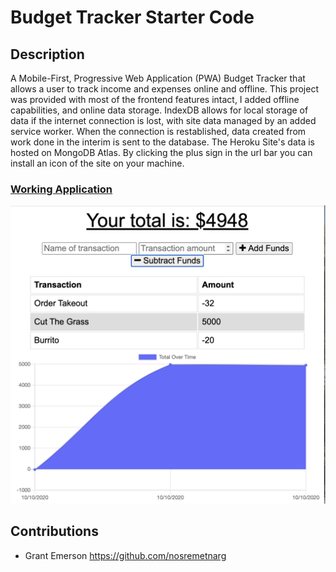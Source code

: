 # Budget Tracker Starter Code

## Description
A Mobile-First, Progressive Web Application (PWA) Budget Tracker that allows a user to track income and expenses online and offline. This project was provided with most of the frontend features intact, I added offline capabilities, and online data storage. IndexDB allows for local storage of data if the internet connection is lost, with site data managed by an added service worker. When the connection is restablished, data created from work done in the interim is sent to the database. The Heroku Site's data is hosted on MongoDB Atlas. By clicking the plus sign in the url bar you can install an icon of the site on your machine.



### [Working Application](https://tranquil-peak-77321.herokuapp.com/)

![](image/Screen%20Shot%202020-10-10%20at%201.23.11%20PM.png)


## Contributions
* Grant Emerson https://github.com/nosremetnarg
